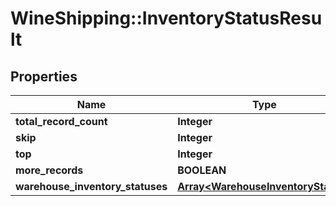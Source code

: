 # WineShipping::InventoryStatusResult

## Properties
Name | Type | Description | Notes
------------ | ------------- | ------------- | -------------
**total_record_count** | **Integer** |  | [optional] 
**skip** | **Integer** |  | [optional] 
**top** | **Integer** |  | [optional] 
**more_records** | **BOOLEAN** |  | [optional] 
**warehouse_inventory_statuses** | [**Array&lt;WarehouseInventoryStatus&gt;**](WarehouseInventoryStatus.md) |  | [optional] 

